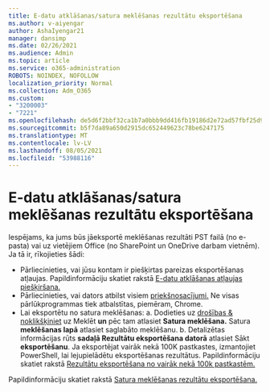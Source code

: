 ```yaml
---
title: E-datu atklāšanas/satura meklēšanas rezultātu eksportēšana
ms.author: v-aiyengar
author: AshaIyengar21
manager: dansimp
ms.date: 02/26/2021
ms.audience: Admin
ms.topic: article
ms.service: o365-administration
ROBOTS: NOINDEX, NOFOLLOW
localization_priority: Normal
ms.collection: Adm_O365
ms.custom:
- "3200003"
- "7221"
ms.openlocfilehash: de5d6f2bbf32ca1b7a0bbb9dd416fb19186d2e72ad57fbf25d9b55bd733fdc21
ms.sourcegitcommit: b5f7da89a650d2915dc652449623c78be6247175
ms.translationtype: MT
ms.contentlocale: lv-LV
ms.lasthandoff: 08/05/2021
ms.locfileid: "53988116"
---
```

# <a name="export-ediscoverycontent-search-results"></a>E-datu atklāšanas/satura meklēšanas rezultātu eksportēšana

Iespējams, ka jums būs jāeksportē meklēšanas rezultāti PST failā (no e-pasta) vai uz vietējiem Office (no SharePoint un OneDrive darbam vietnēm). Ja tā ir, rīkojieties šādi:

- Pārliecinieties, vai jūsu kontam ir piešķirtas pareizas eksportēšanas atļaujas. Papildinformāciju skatiet rakstā [E-datu atklāšanas atļaujas piešķiršana.](https://go.microsoft.com/fwlink/?linkid=2102406)
- Pārliecinieties, vai dators atbilst visiem [priekšnosacījumi.](https://docs.microsoft.com/office365/securitycompliance/export-search-results#before-you-begin) Ne visas pārlūkprogrammas tiek atbalstītas, piemēram, Chrome.
- Lai eksportētu no satura meklēšanas: a. Dodieties uz [drošības & noklikšķiniet](https://protection.office.com/contentsearch) uz Meklēt **un** pēc tam atlasiet **Satura meklēšana.** Satura **meklēšanas lapā** atlasiet saglabāto meklēšanu.
    b. Detalizētas informācijas rūts **sadaļā Rezultātu eksportēšana datorā** atlasiet Sākt **eksportēšanu**. Ja eksportējat vairāk nekā 100K pastkastes, izmantojiet PowerShell, lai lejupielādētu eksportēšanas rezultātus. Papildinformāciju skatiet rakstā [Rezultātu eksportēšana no vairāk nekā 100k pastkastēm.](https://go.microsoft.com/fwlink/?linkid=2143861)

Papildinformāciju skatiet rakstā [Satura meklēšanas rezultātu eksportēšana.](https://go.microsoft.com/fwlink/?linkid=2102118)